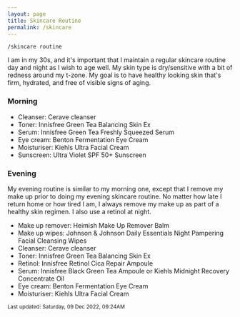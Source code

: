 ```yaml
---
layout: page
title: Skincare Routine
permalink: /skincare
---
```


`/skincare routine`

I am in my 30s, and it's important that I maintain a regular skincare routine day and night as I wish to age well. My skin type is dry/sensitive with a bit of redness around my t-zone. My goal is to have healthy looking skin that's firm, hydrated, and free of visible signs of aging. 

### Morning

- Cleanser: Cerave cleanser
- Toner: Innisfree Green Tea Balancing Skin Ex
- Serum: Innisfree Green Tea Freshly Squeezed Serum
- Eye cream: Benton Fermentation Eye Cream
- Moisturiser: Kiehls Ultra Facial Cream
- Sunscreen: Ultra Violet SPF 50+ Sunscreen


### Evening

My evening routine is similar to my morning one, except that I remove my make up prior to doing my evening skincare routine. No matter how late I return home or how tired I am, I always remove my make up as part of a healthy skin regimen. I also use a retinol at night.

- Make up remover: Heimish Make Up Remover Balm
- Make up wipes: Johnson & Johnson Daily Essentials Night Pampering Facial Cleansing Wipes
- Cleanser: Cerave cleanser
- Toner: Innisfree Green Tea Balancing Skin Ex
- Retinol: Innisfree Retinol Cica Repair Ampoule
- Serum: Innisfree Black Green Tea Ampoule or Kiehls Midnight Recovery Concentrate Oil
- Eye cream: Benton Fermentation Eye Cream
- Moisturiser: Kiehls Ultra Facial Cream

<small>Last updated: Saturday, 09 Dec 2022, 09:24AM</small>

<style>
  .wrapper {
    max-width: 58em;
  }
</style>